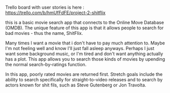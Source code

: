 Trello board with user stories is here : https://trello.com/b/hmUfFdFE/project-2-shitflix


this is a basic movie search app that connects to the Online Move Database (OMDB).  The unique feature of this app is that it allows people to search for bad movies - thus the name, ShitFlix. 

Many times I want a movie that i don't have to pay much attention to. Maybe I'm not feeling well and know I'll just fall asleep anyways. Perhaps I just want some background music, or I'm tired and don't want anything actually has a plot. This app allows you to search those kinds of movies by upending the normal search-by-ratings function. 

In this app, poorly rated movies are returned first. Stretch goals include the ability to search specifically for straight-to-video releases and to search by actors known for shit fils, such as Steve Gutenberg or Jon Travolta. 